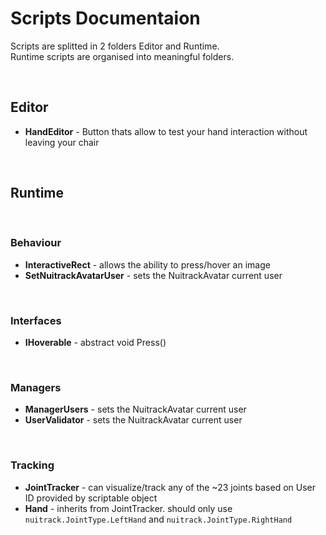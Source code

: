 # **Scripts Documentaion**

Scripts are splitted in 2 folders Editor and Runtime.<br>
Runtime scripts are organised into meaningful folders.

<br>

## **Editor**

- **HandEditor** - Button thats allow to test your hand interaction without leaving your chair

<br>

## **Runtime**

<br>

### **Behaviour**
- **InteractiveRect** - allows the ability to press/hover an image
- **SetNuitrackAvatarUser** - sets the NuitrackAvatar current user

<br>

### **Interfaces**
- **IHoverable** - abstract void Press()

<br>

### **Managers**
- **ManagerUsers** - sets the NuitrackAvatar current user
- **UserValidator** - sets the NuitrackAvatar current user

<br>

### **Tracking**
- **JointTracker** - can visualize/track any of the ~23 joints based on User ID provided by scriptable object
- **Hand** - inherits from JointTracker. should only use `nuitrack.JointType.LeftHand` and `nuitrack.JointType.RightHand`